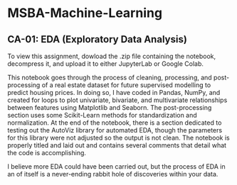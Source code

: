 # MSBA-Machine-Learning

## CA-01: EDA (Exploratory Data Analysis)

To view this assignment, dowload the .zip file containing the notebook, decompress it, and upload it to either JupyterLab or Google Colab.

This notebook goes through the process of cleaning, processing, and post-processing of a real estate dataset for future supervised modelling to predict housing prices. In doing so, I have coded in Pandas, NumPy, and created for loops to plot univariate, bivariate, and multivariate relationships between features using Matplotlib and Seaborn. The post-processing section uses some Scikit-Learn methods for standardization and normalization. At the end of the notebook, there is a section dedicated to testing out the AutoViz library for automated EDA, though the parameters for this library were not adjusted so the output is not clean. The notebook is properly titled and laid out and contains several comments that detail what the code is accomplishing.

I believe more EDA could have been carried out, but the process of EDA in an of itself is a never-ending rabbit hole of discoveries within your data.
